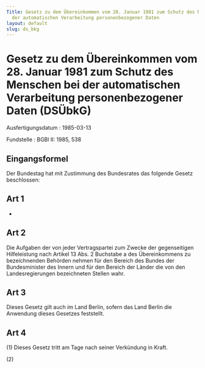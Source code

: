```yaml
---
Title: Gesetz zu dem Übereinkommen vom 28. Januar 1981 zum Schutz des Menschen bei
  der automatischen Verarbeitung personenbezogener Daten
layout: default
slug: ds_bkg
---
```


# Gesetz zu dem Übereinkommen vom 28. Januar 1981 zum Schutz des Menschen bei der automatischen Verarbeitung personenbezogener Daten (DSÜbkG)

Ausfertigungsdatum
:   1985-03-13

Fundstelle
:   BGBl II: 1985, 538



## Eingangsformel

Der Bundestag hat mit Zustimmung des Bundesrates das folgende Gesetz
beschlossen:


## Art 1

-


## Art 2

Die Aufgaben der von jeder Vertragspartei zum Zwecke der gegenseitigen
Hilfeleistung nach Artikel 13 Abs. 2 Buchstabe a des Übereinkommens zu
bezeichnenden Behörden nehmen für den Bereich des Bundes der
Bundesminister des Innern und für den Bereich der Länder die von den
Landesregierungen bezeichneten Stellen wahr.


## Art 3

Dieses Gesetz gilt auch im Land Berlin, sofern das Land Berlin die
Anwendung dieses Gesetzes feststellt.


## Art 4

(1) Dieses Gesetz tritt am Tage nach seiner Verkündung in Kraft.

(2)

